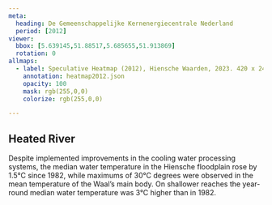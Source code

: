 ```yaml
---
meta:
  heading: De Gemeenschappelijke Kernenergiecentrale Nederland
  period: [2012]
viewer:
  bbox: [5.639145,51.88517,5.685655,51.913869]
  rotation: 0
allmaps:
  - label: Speculative Heatmap (2012), Hiensche Waarden, 2023. 420 x 240 mm, scale 1:10,000. The Berlage.
    annotation: heatmap2012.json
    opacity: 100
    mask: rgb(255,0,0)
    colorize: rgb(255,0,0)

---
```


## Heated River

Despite implemented improvements in the cooling water processing systems, the median water temperature in the Hiensche floodplain rose by 1.5°C since 1982, while maximums of 30°C degrees were observed in the mean temperature of the Waal’s main body. On shallower reaches the year-round median water temperature was 3°C higher than in 1982.